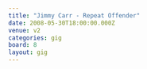 ```yaml
---
title: "Jimmy Carr - Repeat Offender"
date: 2008-05-30T18:00:00.000Z
venue: v2
categories: gig
board: 8
layout: gig
---
```

